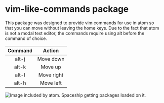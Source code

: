 # vim-like-commands package

This package was designed to provide vim commands for use in atom so that you can move without leaving the home keys. Due to the fact that atom is not a modal text editor, the commands require using alt before the command of choice.

| Command | Action     |
|:-------:|:----------:|
| alt-j   | Move down  |
| alt-k   | Move up    |
| alt-l   | Move right |
| alt-h   | Move left  |

![Image included by atom. Spaceship getting packages loaded on it.](https://f.cloud.github.com/assets/69169/2290250/c35d867a-a017-11e3-86be-cd7c5bf3ff9b.gif)
